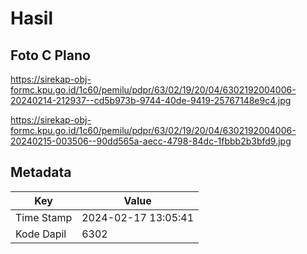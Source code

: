# Hasil

## Foto C Plano

https://sirekap-obj-formc.kpu.go.id/1c60/pemilu/pdpr/63/02/19/20/04/6302192004006-20240214-212937--cd5b973b-9744-40de-9419-25767148e9c4.jpg

https://sirekap-obj-formc.kpu.go.id/1c60/pemilu/pdpr/63/02/19/20/04/6302192004006-20240215-003506--90dd565a-aecc-4798-84dc-1fbbb2b3bfd9.jpg


## Metadata

| Key        | Value               |
| ---------- | ------------------- |
| Time Stamp | 2024-02-17 13:05:41 |
| Kode Dapil | 6302                |



